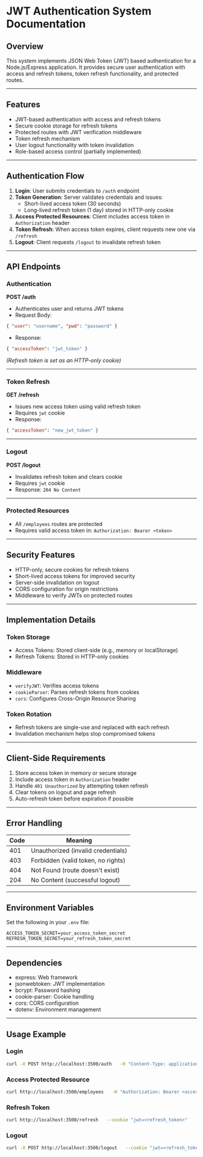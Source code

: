 # JWT Authentication System Documentation

## Overview

This system implements JSON Web Token (JWT) based authentication for a Node.js/Express application. It provides secure user authentication with access and refresh tokens, token refresh functionality, and protected routes.

---

## Features

- JWT-based authentication with access and refresh tokens  
- Secure cookie storage for refresh tokens  
- Protected routes with JWT verification middleware  
- Token refresh mechanism  
- User logout functionality with token invalidation  
- Role-based access control (partially implemented)

---

## Authentication Flow

1. **Login**: User submits credentials to `/auth` endpoint  
2. **Token Generation**: Server validates credentials and issues:
   - Short-lived access token (30 seconds)
   - Long-lived refresh token (1 day) stored in HTTP-only cookie  
3. **Access Protected Resources**: Client includes access token in `Authorization` header  
4. **Token Refresh**: When access token expires, client requests new one via `/refresh`  
5. **Logout**: Client requests `/logout` to invalidate refresh token  

---

## API Endpoints

### Authentication

**POST /auth**  
- Authenticates user and returns JWT tokens  
- Request Body:
```json
{ "user": "username", "pwd": "password" }
```
- Response:
```json
{ "accessToken": "jwt_token" }
```
*(Refresh token is set as an HTTP-only cookie)*

---

### Token Refresh

**GET /refresh**  
- Issues new access token using valid refresh token  
- Requires `jwt` cookie  
- Response:
```json
{ "accessToken": "new_jwt_token" }
```

---

### Logout

**POST /logout**  
- Invalidates refresh token and clears cookie  
- Requires `jwt` cookie  
- Response: `204 No Content`

---

### Protected Resources

- All `/employees` routes are protected
- Requires valid access token in: `Authorization: Bearer <token>`

---

## Security Features

- HTTP-only, secure cookies for refresh tokens  
- Short-lived access tokens for improved security  
- Server-side invalidation on logout  
- CORS configuration for origin restrictions  
- Middleware to verify JWTs on protected routes  

---

## Implementation Details

### Token Storage

- Access Tokens: Stored client-side (e.g., memory or localStorage)  
- Refresh Tokens: Stored in HTTP-only cookies  

### Middleware

- `verifyJWT`: Verifies access tokens  
- `cookieParser`: Parses refresh tokens from cookies  
- `cors`: Configures Cross-Origin Resource Sharing  

### Token Rotation

- Refresh tokens are single-use and replaced with each refresh  
- Invalidation mechanism helps stop compromised tokens  

---

## Client-Side Requirements

1. Store access token in memory or secure storage  
2. Include access token in `Authorization` header  
3. Handle `401 Unauthorized` by attempting token refresh  
4. Clear tokens on logout and page refresh  
5. Auto-refresh token before expiration if possible  

---

## Error Handling

| Code | Meaning                             |
|------|-------------------------------------|
| 401  | Unauthorized (invalid credentials)  |
| 403  | Forbidden (valid token, no rights)  |
| 404  | Not Found (route doesn't exist)     |
| 204  | No Content (successful logout)      |

---

## Environment Variables

Set the following in your `.env` file:

```env
ACCESS_TOKEN_SECRET=your_access_token_secret
REFRESH_TOKEN_SECRET=your_refresh_token_secret
```

---

## Dependencies

- express: Web framework  
- jsonwebtoken: JWT implementation  
- bcrypt: Password hashing  
- cookie-parser: Cookie handling  
- cors: CORS configuration  
- dotenv: Environment management  

---

## Usage Example

### Login
```bash
curl -X POST http://localhost:3500/auth   -H "Content-Type: application/json"   -d '{"user":"username","pwd":"password"}'
```

### Access Protected Resource
```bash
curl http://localhost:3500/employees   -H "Authorization: Bearer <access_token>"
```

### Refresh Token
```bash
curl http://localhost:3500/refresh   --cookie "jwt=<refresh_token>"
```

### Logout
```bash
curl -X POST http://localhost:3500/logout   --cookie "jwt=<refresh_token>"
```

